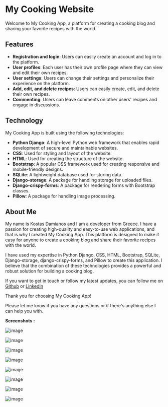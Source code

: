 # My Cooking Website

Welcome to My Cooking App, a platform for creating a cooking blog and sharing your favorite recipes with the world.

## Features

-   **Registration and login**: Users can easily create an account and log in to the platform.
-   **User profiles**: Each user has their own profile page where they can view and edit their own recipes.
-   **User settings**: Users can change their settings and personalize their experience on the platform.
-   **Add, edit, and delete recipes**: Users can easily create, edit, and delete their own recipes.
-   **Commenting**: Users can leave comments on other users' recipes and engage in discussions.

## Technology

My Cooking App is built using the following technologies:

-   **Python Django**: A high-level Python web framework that enables rapid development of secure and maintainable websites.
-   **CSS**: Used for styling and layout of the website.
-   **HTML**: Used for creating the structure of the website.
-   **Bootstrap**: A popular CSS framework used for creating responsive and mobile-friendly designs.
-   **SQLite**: A lightweight database used for storing data.
-   **Django-storage**: A package for handling storage for uploaded files.
-   **Django-crispy-forms**: A package for rendering forms with Bootstrap classes.
-   **Pillow**: A package for handling image processing.

## About Me

My name is Kostas Damianos and I am a developer from Greece. I have a passion for creating high-quality and easy-to-use web applications, and that is why I created My Cooking App. This platform is designed to make it easy for anyone to create a cooking blog and share their favorite recipes with the world.

I have used my expertise in Python Django, CSS, HTML, Bootstrap, SQLite, Django-storage, django-crispy-forms, and Pillow to create this application. I believe that the combination of these technologies provides a powerful and robust solution for building a cooking blog.

If you want to get in touch or follow my latest updates, you can follow me on [Github](https://github.com/kostas2370) or [LinkedIn](https://www.linkedin.com/in/kostas-damianos-5bb058115/)

Thank you for choosing My Cooking App!

Please let me know if you have any questions or if there's anything else I can help you with.

**Screenshots :**





![image](https://user-images.githubusercontent.com/96636678/191924255-f1821329-3d59-493e-a4da-59ee473557a5.png)

![image](https://user-images.githubusercontent.com/96636678/191924301-c3ec6957-d12e-43ab-8805-744f5651cc10.png)


![image](https://user-images.githubusercontent.com/96636678/191924319-f4c0fc81-7024-4ed4-ab31-d3996d994e88.png)

![image](https://user-images.githubusercontent.com/96636678/191924330-f6d34082-68fd-44b3-abf0-fb26864f7a4a.png)

![image](https://user-images.githubusercontent.com/96636678/191924341-0df767e8-8b4c-458d-a2a2-3b9271cd9d91.png)

![image](https://user-images.githubusercontent.com/96636678/191924355-2f1af5a7-23d4-4568-b913-eab8297ffdae.png)

![image](https://user-images.githubusercontent.com/96636678/191924369-7059eb7d-416f-4065-8d44-886c5ee30dff.png)

![image](https://user-images.githubusercontent.com/96636678/191924382-dd05e8d0-209b-41b7-b8eb-d71ca2c3fa6c.png)
